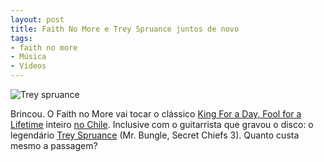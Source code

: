 ```yaml
---
layout: post
title: Faith No More e Trey Spruance juntos de novo
tags:
- faith no more
- Música
- Vídeos
---
```


![Trey spruance](http://www.caosordenado.com/wp-content/uploads/2011/09/trey_spruance.jpg)

Brincou. O Faith no More vai tocar o clássico [King For a Day, Fool for a Lifetime](http://en.wikipedia.org/wiki/King_for_a_Day..._Fool_for_a_Lifetime) inteiro [no Chile](http://pattonmike.tumblr.com/post/10751954217/faith-no-more-tocara-el-king-for-a-day-junto-a-trey). Inclusive com o guitarrista que gravou o disco: o legendário [Trey Spruance](http://en.wikipedia.org/wiki/Trey_Spruance) (Mr. Bungle, Secret Chiefs 3). Quanto custa mesmo a passagem?
